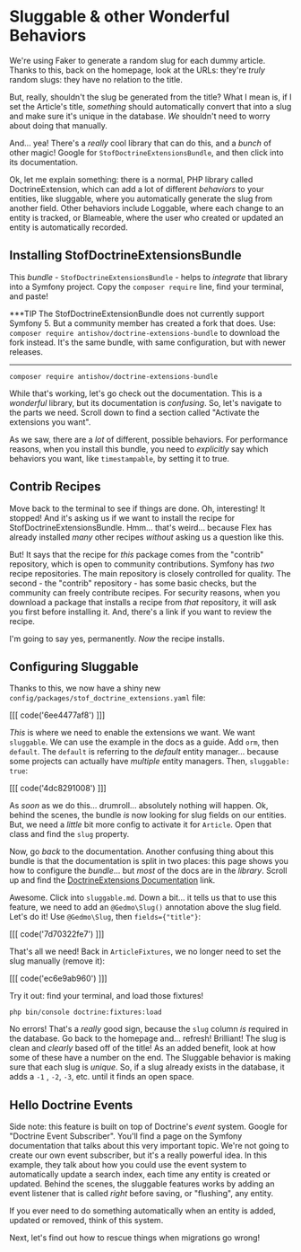 # Sluggable & other Wonderful Behaviors

We're using Faker to generate a random slug for each dummy article. Thanks to
this, back on the homepage, look at the URLs: they're *truly* random slugs: they
have no relation to the title.

But, really, shouldn't the slug be generated from the title? What I mean is,
if I set the Article's title, *something* should automatically convert that into
a slug and make sure it's unique in the database. *We* shouldn't need to worry about
doing that manually.

And... yea! There's a *really* cool library that can do this, and a *bunch* of other
magic! Google for `StofDoctrineExtensionsBundle`, and then click into its documentation.

Ok, let me explain something: there is a normal, PHP library called DoctrineExtension,
which can add a lot of different *behaviors* to your entities, like sluggable, where
you automatically generate the slug from another field. Other behaviors include
Loggable, where each change to an entity is tracked, or Blameable, where the user
who created or updated an entity is automatically recorded.

## Installing StofDoctrineExtensionsBundle

This *bundle* - `StofDoctrineExtensionsBundle` - helps to *integrate* that library
into a Symfony project. Copy the `composer require` line, find your terminal, and
paste!

***TIP
The StofDoctrineExtensionBundle does not currently support Symfony 5. But a community
member has created a fork that does. Use: `composer require antishov/doctrine-extensions-bundle`
to download the fork instead. It's the same bundle, with same configuration,
but with newer releases.
***

```terminal-silent
composer require antishov/doctrine-extensions-bundle
```

While that's working, let's go check out the documentation. This is a *wonderful*
library, but its documentation is *confusing*. So, let's navigate to the parts
we need. Scroll down to find a section called "Activate the extensions you want".

As we saw, there are a *lot* of different, possible behaviors. For performance
reasons, when you install this bundle, you need to *explicitly* say which behaviors
you want, like `timestampable`, by setting it to true. 

## Contrib Recipes

Move back to the terminal to see if things are done. Oh, interesting! It stopped!
And it's asking us if we want to install the recipe for StofDoctrineExtensionsBundle.
Hmm... that's weird... because Flex has already installed *many* other recipes
*without* asking us a question like this.

But! It says that the recipe for *this* package comes from the "contrib" repository,
which is open to community contributions. Symfony has *two* recipe repositories.
The main repository is closely controlled for quality. The second - the "contrib"
repository - has some basic checks, but the community can freely contribute recipes.
For security reasons, when you download a package that installs a recipe from *that*
repository, it will ask you first before installing it. And, there's a link if you
want to review the recipe.

I'm going to say yes, permanently. *Now* the recipe installs.

## Configuring Sluggable

Thanks to this, we now have a shiny new `config/packages/stof_doctrine_extensions.yaml`
file:

[[[ code('6ee4477af8') ]]]

*This* is where we need to enable the extensions we want. We want `sluggable`.
We can use the example in the docs as a guide. Add `orm`, then `default`. The `default`
is referring to the *default* entity manager... because some projects can actually
have *multiple* entity managers. Then, `sluggable: true`:

[[[ code('4dc8291008') ]]]

As *soon* as we do this... drumroll... absolutely nothing will happen. Ok, behind
the scenes, the bundle *is* now looking for slug fields on our entities. But, we
need a *little* bit more config to activate it for `Article`. Open that class and
find the `slug` property.

Now, go *back* to the documentation. Another confusing thing about this bundle
is that the documentation is split in two places: this page shows you how to
configure the *bundle*... but *most* of the docs are in the *library*. Scroll up
and find the [DoctrineExtensions Documentation][doctrine_extensions_docs] link.

Awesome. Click into `sluggable.md`. Down a bit... it tells us that to use this feature,
we need to add an `@Gedmo\Slug()` annotation above the slug field. Let's do it! Use
`@Gedmo\Slug`, then `fields={"title"}`:

[[[ code('7d70322fe7') ]]]

That's all we need! Back in `ArticleFixtures`, we no longer need to set the slug
manually (remove it):

[[[ code('ec6e9ab960') ]]]

Try it out: find your terminal, and load those fixtures!

```terminal
php bin/console doctrine:fixtures:load
```

No errors! That's a *really* good sign, because the `slug` column *is* required in
the database. Go back to the homepage and... refresh! Brilliant! The slug is clean
and *clearly* based off of the title! As an added benefit, look at how some of
these have a number on the end. The Sluggable behavior is making sure that each
slug is *unique*. So, if a slug already exists in the database, it adds a `-1`
, `-2`, `-3`, etc. until it finds an open space.

## Hello Doctrine Events

Side note: this feature is built on top of Doctrine's *event* system. Google for
"Doctrine Event Subscriber". You'll find a page on the Symfony documentation that
talks about this very important topic. We're not going to create our own event
subscriber, but it's a really powerful idea. In this example, they talk about how
you could use the event system to automatically update a search index, each time
any entity is created or updated. Behind the scenes, the sluggable features works
by adding an event listener that is called *right* before saving, or "flushing",
any entity.

If you ever need to do something automatically when an entity is added, updated
or removed, think of this system.

Next, let's find out how to rescue things when migrations go wrong!


[doctrine_extensions_docs]: https://github.com/Atlantic18/DoctrineExtensions/tree/v2.4.x/doc
